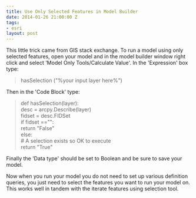 ```yaml
---
title: Use Only Selected Features in Model Builder
date: 2014-01-26 21:00:00 Z
tags:
- esri
layout: post
---
```


This little trick came from GIS stack exchange. To run a model using only selected features, open your model and in the model builder window right click and select 'Model Only Tools/Calculate Value'. In the 'Expression' box type:
<blockquote>hasSelection ("%your input layer here%")
</blockquote>
Then in the 'Code Block' type:
<blockquote>def hasSelection(layer):<br>
    desc = arcpy.Describe(layer)<br>
    fidset = desc.FIDSet<br>
    if fidset =="":<br>
        return "False"<br>
    else:<br>
        # A selection exists so OK to execute<br>
        return "True"<br>
</blockquote>
Finally the 'Data type' should be set to Boolean and be sure to save your model.

Now when you run your model you do not need to set up various definition queries, you just need to select the features you want to run your model on. This works well in tandem with the iterate features using selection tool.

